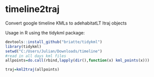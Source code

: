 # timeline2traj
Convert google timeline KMLs to adehabitatLT ltraj objects

Usage in R using the tidykml package:

```R
devtools::install_github("briatte/tidykml")
library(tidykml)
setwd("C:/Users/Julian/Downloads/timeline")
#read in all days kml files
allpoints=do.call(rbind,lapply(dir(),function(x) kml_points(x)))

traj=kml2traj(allpoints)


